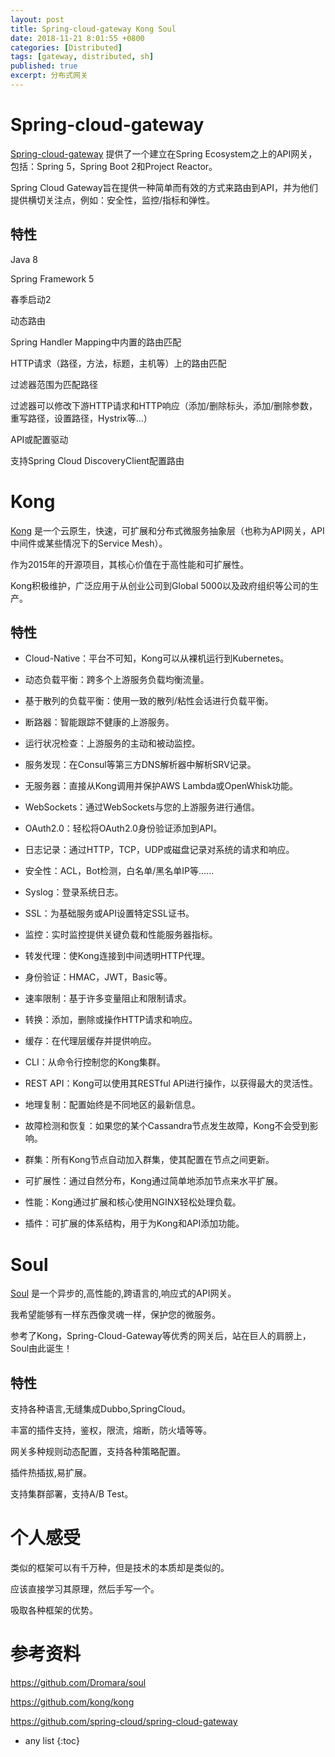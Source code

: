 ```yaml
---
layout: post
title: Spring-cloud-gateway Kong Soul
date: 2018-11-21 8:01:55 +0800
categories: [Distributed]
tags: [gateway, distributed, sh]
published: true
excerpt: 分布式网关
---
```


# Spring-cloud-gateway

[Spring-cloud-gateway](https://github.com/spring-cloud/spring-cloud-gateway) 提供了一个建立在Spring Ecosystem之上的API网关，包括：Spring 5，Spring Boot 2和Project Reactor。 

Spring Cloud Gateway旨在提供一种简单而有效的方式来路由到API，并为他们提供横切关注点，例如：安全性，监控/指标和弹性。

## 特性

Java 8

Spring Framework 5

春季启动2

动态路由

Spring Handler Mapping中内置的路由匹配

HTTP请求（路径，方法，标题，主机等）上的路由匹配

过滤器范围为匹配路径

过滤器可以修改下游HTTP请求和HTTP响应（添加/删除标头，添加/删除参数，重写路径，设置路径，Hystrix等...）

API或配置驱动

支持Spring Cloud DiscoveryClient配置路由

# Kong 

[Kong](https://github.com/kong/kong) 是一个云原生，快速，可扩展和分布式微服务抽象层（也称为API网关，API中间件或某些情况下的Service Mesh）。

作为2015年的开源项目，其核心价值在于高性能和可扩展性。

Kong积极维护，广泛应用于从创业公司到Global 5000以及政府组织等公司的生产。

## 特性

- Cloud-Native：平台不可知，Kong可以从裸机运行到Kubernetes。

- 动态负载平衡：跨多个上游服务负载均衡流量。

- 基于散列的负载平衡：使用一致的散列/粘性会话进行负载平衡。

- 断路器：智能跟踪不健康的上游服务。

- 运行状况检查：上游服务的主动和被动监控。

- 服务发现：在Consul等第三方DNS解析器中解析SRV记录。

- 无服务器：直接从Kong调用并保护AWS Lambda或OpenWhisk功能。

- WebSockets：通过WebSockets与您的上游服务进行通信。

- OAuth2.0：轻松将OAuth2.0身份验证添加到API。

- 日志记录：通过HTTP，TCP，UDP或磁盘记录对系统的请求和响应。

- 安全性：ACL，Bot检测，白名单/黑名单IP等......

- Syslog：登录系统日志。

- SSL：为基础服务或API设置特定SSL证书。

- 监控：实时监控提供关键负载和性能服务器指标。

- 转发代理：使Kong连接到中间透明HTTP代理。

- 身份验证：HMAC，JWT，Basic等。

- 速率限制：基于许多变量阻止和限制请求。

- 转换：添加，删除或操作HTTP请求和响应。

- 缓存：在代理层缓存并提供响应。

- CLI：从命令行控制您的Kong集群。

- REST API：Kong可以使用其RESTful API进行操作，以获得最大的灵活性。

- 地理复制：配置始终是不同地区的最新信息。

- 故障检测和恢复：如果您的某个Cassandra节点发生故障，Kong不会受到影响。

- 群集：所有Kong节点自动加入群集，使其配置在节点之间更新。

- 可扩展性：通过自然分布，Kong通过简单地添加节点来水平扩展。

- 性能：Kong通过扩展和核心使用NGINX轻松处理负载。

- 插件：可扩展的体系结构，用于为Kong和API添加功能。


# Soul

[Soul](https://github.com/Dromara/soul) 是一个异步的,高性能的,跨语言的,响应式的API网关。

我希望能够有一样东西像灵魂一样，保护您的微服务。

参考了Kong，Spring-Cloud-Gateway等优秀的网关后，站在巨人的肩膀上，Soul由此诞生！

## 特性

支持各种语言,无缝集成Dubbo,SpringCloud。

丰富的插件支持，鉴权，限流，熔断，防火墙等等。

网关多种规则动态配置，支持各种策略配置。

插件热插拔,易扩展。

支持集群部署，支持A/B Test。

# 个人感受

类似的框架可以有千万种，但是技术的本质却是类似的。

应该直接学习其原理，然后手写一个。

吸取各种框架的优势。

# 参考资料

https://github.com/Dromara/soul

https://github.com/kong/kong

https://github.com/spring-cloud/spring-cloud-gateway

* any list
{:toc}